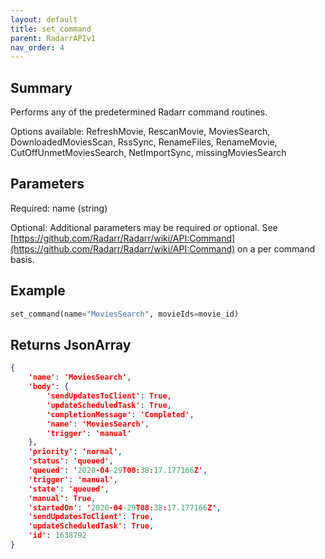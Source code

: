 ```yaml
---
layout: default
title: set_command
parent: RadarrAPIv1
nav_order: 4
---
```


## Summary

Performs any of the predetermined Radarr command routines.

Options available: RefreshMovie, RescanMovie, MoviesSearch, DownloadedMoviesScan, RssSync, RenameFiles, RenameMovie, CutOffUnmetMoviesSearch, NetImportSync, missingMoviesSearch

## Parameters

Required: name (string)

Optional: Additional parameters may be required or optional. See [https://github.com/Radarr/Radarr/wiki/API:Command](https://github.com/Radarr/Radarr/wiki/API:Command) on a per command basis.

## Example

```python
set_command(name="MoviesSearch", movieIds=movie_id)
```

## Returns JsonArray

```json
{
    'name': 'MoviesSearch',
    'body': {
        'sendUpdatesToClient': True,
        'updateScheduledTask': True,
        'completionMessage': 'Completed',
        'name': 'MoviesSearch',
        'trigger': 'manual'
    },
    'priority': 'normal',
    'status': 'queued',
    'queued': '2020-04-29T08:38:17.177166Z',
    'trigger': 'manual',
    'state': 'queued',
    'manual': True,
    'startedOn': '2020-04-29T08:38:17.177166Z',
    'sendUpdatesToClient': True,
    'updateScheduledTask': True,
    'id': 1638792
}
```
